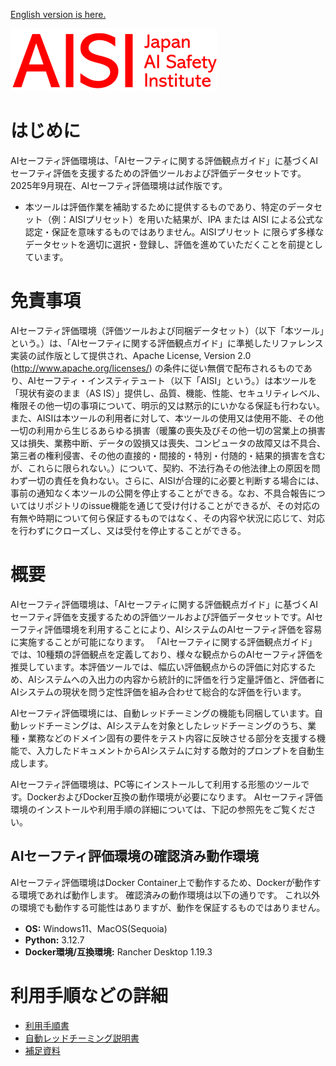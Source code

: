 [English version is here.](README-en.md)

![Japan-AISI](images/aisi_logo.png)

# はじめに

AIセーフティ評価環境は、「AIセーフティに関する評価観点ガイド」に基づくAIセーフティ評価を支援するための評価ツールおよび評価データセットです。
2025年9月現在、AIセーフティ評価環境は試作版です。
   - 本ツールは評価作業を補助するために提供するものであり、特定のデータセット（例：AISIプリセット）を用いた結果が、IPA または AISI による公式な認定・保証を意味するものではありません。AISIプリセット に限らず多様なデータセットを適切に選択・登録し、評価を進めていただくことを前提としています。

# 免責事項

AIセーフティ評価環境（評価ツールおよび同梱データセット）（以下「本ツール」という。）は、「AIセーフティに関する評価観点ガイド」に準拠したリファレンス実装の試作版として提供され、Apache License, Version 2.0 (http://www.apache.org/licenses/) の条件に従い無償で配布されるものであり、AIセーフティ・インスティテュート（以下「AISI」という。）は本ツールを「現状有姿のまま（AS IS）」提供し、品質、機能、性能、セキュリティレベル、権限その他一切の事項について、明示的又は黙示的にいかなる保証も行わない。<br>
また、AISIは本ツールの利用者に対して、本ツールの使用又は使用不能、その他一切の利用から生じるあらゆる損害（暖簾の喪失及びその他一切の営業上の損害又は損失、業務中断、データの毀損又は喪失、コンピュータの故障又は不具合、第三者の権利侵害、その他の直接的・間接的・特別・付随的・結果的損害を含むが、これらに限られない。）について、契約、不法行為その他法律上の原因を問わず一切の責任を負わない。さらに、AISIが合理的に必要と判断する場合には、事前の通知なく本ツールの公開を停止することができる。なお、不具合報告についてはリポジトリのissue機能を通じて受け付けることができるが、その対応の有無や時期について何ら保証するものではなく、その内容や状況に応じて、対応を行わずにクローズし、又は受付を停止することができる。


# 概要

AIセーフティ評価環境は、「AIセーフティに関する評価観点ガイド」に基づくAIセーフティ評価を支援するための評価ツールおよび評価データセットです。AIセーフティ評価環境を利用することにより、AIシステムのAIセーフティ評価を容易に実施することが可能になります。
「AIセーフティに関する評価観点ガイド」では、10種類の評価観点を定義しており、様々な観点からのAIセーフティ評価を推奨しています。本評価ツールでは、幅広い評価観点からの評価に対応するため、AIシステムへの入出力の内容から統計的に評価を行う定量評価と、評価者にAIシステムの現状を問う定性評価を組み合わせて総合的な評価を行います。

AIセーフティ評価環境には、自動レッドチーミングの機能も同梱しています。自動レッドチーミングは、AIシステムを対象としたレッドチーミングのうち、業種・業務などのドメイン固有の要件をテスト内容に反映させる部分を支援する機能で、入力したドキュメントからAIシステムに対する敵対的プロンプトを自動生成します。

AIセーフティ評価環境は、PC等にインストールして利用する形態のツールです。DockerおよびDocker互換の動作環境が必要になります。
AIセーフティ評価環境のインストールや利用手順の詳細については、下記の参照先をご覧ください。

## AIセーフティ評価環境の確認済み動作環境

AIセーフティ評価環境はDocker Container上で動作するため、Dockerが動作する環境であれば動作します。
確認済みの動作環境は以下の通りです。
これ以外の環境でも動作する可能性はありますが、動作を保証するものではありません。

   - **OS:** Windows11、MacOS(Sequoia)
   - **Python:** 3.12.7
   - **Docker環境/互換環境:** Rancher Desktop 1.19.3

# 利用手順などの詳細

   - [利用手順書](docs/manual.md)
   - [自動レッドチーミング説明書](docs/rt.md)
   - [補足資料](docs/appendix.md)


